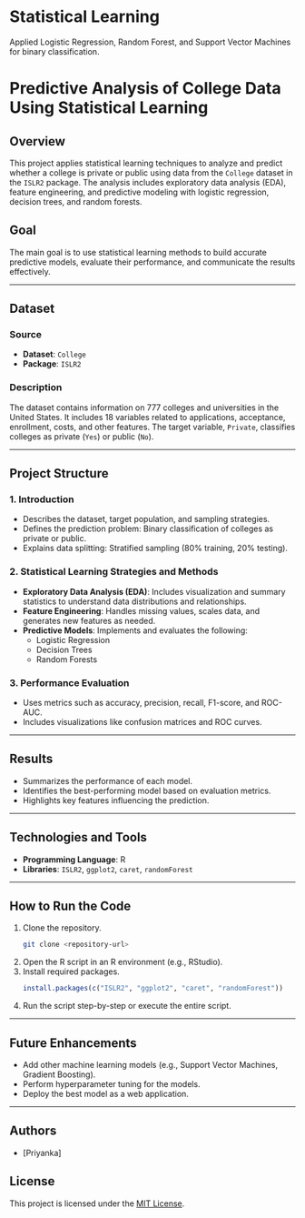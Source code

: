 # Statistical Learning
Applied Logistic Regression, Random Forest, and Support Vector Machines for binary classification.

# Predictive Analysis of College Data Using Statistical Learning

## Overview
This project applies statistical learning techniques to analyze and predict whether a college is private or public using data from the `College` dataset in the `ISLR2` package. The analysis includes exploratory data analysis (EDA), feature engineering, and predictive modeling with logistic regression, decision trees, and random forests.

## Goal
The main goal is to use statistical learning methods to build accurate predictive models, evaluate their performance, and communicate the results effectively.

---

## Dataset
### Source
- **Dataset**: `College`
- **Package**: `ISLR2`

### Description
The dataset contains information on 777 colleges and universities in the United States. It includes 18 variables related to applications, acceptance, enrollment, costs, and other features. The target variable, `Private`, classifies colleges as private (`Yes`) or public (`No`).

---

## Project Structure

### 1. Introduction
- Describes the dataset, target population, and sampling strategies.
- Defines the prediction problem: Binary classification of colleges as private or public.
- Explains data splitting: Stratified sampling (80% training, 20% testing).

### 2. Statistical Learning Strategies and Methods
- **Exploratory Data Analysis (EDA)**: Includes visualization and summary statistics to understand data distributions and relationships.
- **Feature Engineering**: Handles missing values, scales data, and generates new features as needed.
- **Predictive Models**: Implements and evaluates the following:
  - Logistic Regression
  - Decision Trees
  - Random Forests

### 3. Performance Evaluation
- Uses metrics such as accuracy, precision, recall, F1-score, and ROC-AUC.
- Includes visualizations like confusion matrices and ROC curves.

---

## Results
- Summarizes the performance of each model.
- Identifies the best-performing model based on evaluation metrics.
- Highlights key features influencing the prediction.

---

## Technologies and Tools
- **Programming Language**: R
- **Libraries**: `ISLR2`, `ggplot2`, `caret`, `randomForest`

---

## How to Run the Code
1. Clone the repository.
   ```bash
   git clone <repository-url>
   ```
2. Open the R script in an R environment (e.g., RStudio).
3. Install required packages.
   ```R
   install.packages(c("ISLR2", "ggplot2", "caret", "randomForest"))
   ```
4. Run the script step-by-step or execute the entire script.

---

## Future Enhancements
- Add other machine learning models (e.g., Support Vector Machines, Gradient Boosting).
- Perform hyperparameter tuning for the models.
- Deploy the best model as a web application.

---

## Authors
- [Priyanka]  

## License
This project is licensed under the [MIT License](LICENSE).
